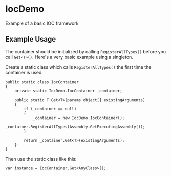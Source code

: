 # IocDemo
Example of a basic IOC framework

## Example Usage
The container should be initialized by calling `RegisterAllTypes()` before you call `Get<T>()`.
Here's a very basic example using a singleton.

Create a static class which calls `RegisterAllTypes()` the first time the container is used.
```
public static class IocContainer
{
    private static IocDemo.IocContainer _container;

    public static T Get<T>(params object[] existingArguments)
    {
        if (_container == null)
        {
            _container = new IocDemo.IocContainer();
            _container.RegisterAllTypes(Assembly.GetExecutingAssembly());
        }

        return _container.Get<T>(existingArguments);
    }
}
```
Then use the static class like this:
```
var instance = IocContainer.Get<AnyClass>();
```

